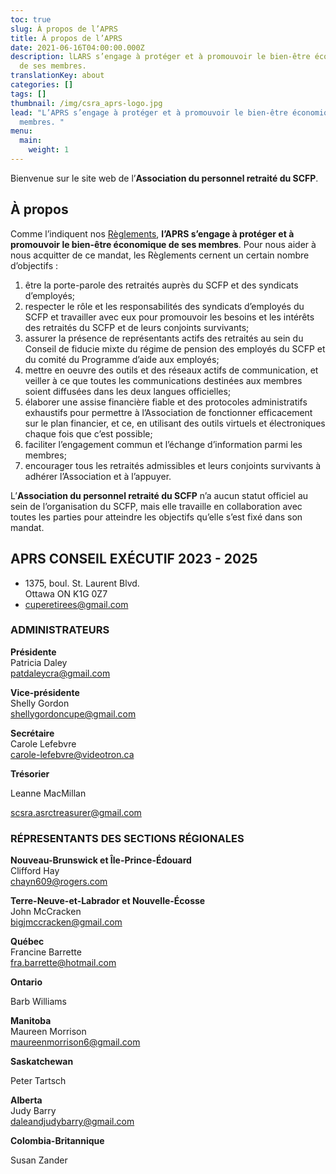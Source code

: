```yaml
---
toc: true
slug: À propos de l’APRS
title: À propos de l’APRS
date: 2021-06-16T04:00:00.000Z
description: lLARS s’engage à protéger et à promouvoir le bien-être économique
  de ses membres.
translationKey: about
categories: []
tags: []
thumbnail: /img/csra_aprs-logo.jpg
lead: "L’APRS s’engage à protéger et à promouvoir le bien-être économique de ses
  membres. "
menu:
  main:
    weight: 1
---
```

Bienvenue sur le site web de l’**Association du personnel retraité du SCFP**.

## À propos

Comme l’indiquent nos [Règlements](https://retraitesduscfp.ca/by-laws/), **l’APRS s’engage à protéger et à promouvoir le bien-être économique de ses membres**. Pour nous aider à nous acquitter de ce mandat, les Règlements cernent un certain nombre d’objectifs :

1. être la porte-parole des retraités auprès du SCFP et des syndicats d’employés;
2. respecter le rôle et les responsabilités des syndicats d’employés du SCFP et travailler avec eux pour promouvoir les besoins et les intérêts des retraités du SCFP et de leurs conjoints survivants;
3. assurer la présence de représentants actifs des retraités au sein du Conseil de fiducie mixte du régime de pension des employés du SCFP et du comité du Programme d’aide aux employés;
4. mettre en oeuvre des outils et des réseaux actifs de communication, et veiller à ce que toutes les communications destinées aux membres soient diffusées dans les deux langues officielles;
5. élaborer une assise financière fiable et des protocoles administratifs exhaustifs pour permettre à l’Association de fonctionner efficacement sur le plan financier, et ce, en utilisant des outils virtuels et électroniques chaque fois que c’est possible;
6. faciliter l’engagement commun et l’échange d’information parmi les membres;
7. encourager tous les retraités admissibles et leurs conjoints survivants à adhérer l’Association et à l’appuyer.

L’**Association du personnel retraité du SCFP** n’a aucun statut officiel au sein de l’organisation du SCFP, mais elle travaille en collaboration avec toutes les parties pour atteindre les objectifs qu’elle s’est fixé dans son mandat.

## APRS CONSEIL EXÉCUTIF 2023 - 2025

* 1375, boul. St. Laurent Blvd.\
  Ottawa ON K1G 0Z7
* cuperetirees@gmail.com

### ADMINISTRATEURS

**Présidente**\
Patricia Daley\
[patdaleycra@gmail.com](mailto:patdaleycra@gmail.com)

**Vice-présidente**\
Shelly Gordon\
[shellygordoncupe@gmail.com](mailto:shellygordoncupe@gmail.com)

**Secrétaire**\
Carole Lefebvre\
[carole-lefebvre@videotron.ca](mailto:carole-lefebvre@videotron.ca)

**Trésorier**

Leanne MacMillan

scsra.asrctreasurer@gmail.com



### RÉPRESENTANTS DES SECTIONS RÉGIONALES

**Nouveau-Brunswick et Île-Prince-Édouard**\
Clifford Hay\
[chayn609@rogers.com](mailto:chayn609@rogers.com)

**Terre-Neuve-et-Labrador et Nouvelle-Écosse**\
John McCracken\
[bigjmccracken@gmail.com](mailto:bigjmccracken@gmail.com)

**Québec**\
Francine Barrette\
[fra.barrette@hotmail.com](mailto:fra.barrette@hotmail.com)

**Ontario**

Barb Williams

**Manitoba**\
Maureen Morrison\
[maureenmorrison6@gmail.com](mailto:maureenmorrison6@gmail.com)

**Saskatchewan**

Peter Tartsch

**Alberta**\
Judy Barry\
[daleandjudybarry@gmail.com](mailto:daleandjudybarry@gmail.com)

**Colombia-Britannique**

Susan Zander